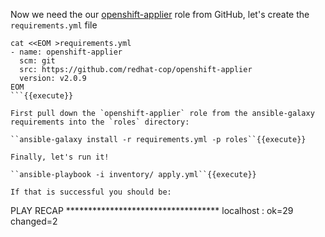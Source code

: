 Now we need the our [openshift-applier](https://github.com/redhat-cop/openshift-applier) role from GitHub, let's create the `requirements.yml` file

```
cat <<EOM >requirements.yml
- name: openshift-applier
  scm: git
  src: https://github.com/redhat-cop/openshift-applier
  version: v2.0.9
EOM
```{{execute}}

First pull down the `openshift-applier` role from the ansible-galaxy requirements into the `roles` directory:

``ansible-galaxy install -r requirements.yml -p roles``{{execute}}

Finally, let's run it!

``ansible-playbook -i inventory/ apply.yml``{{execute}}

If that is successful you should be:

```
PLAY RECAP ***********************************
localhost                  : ok=29   changed=2
```


